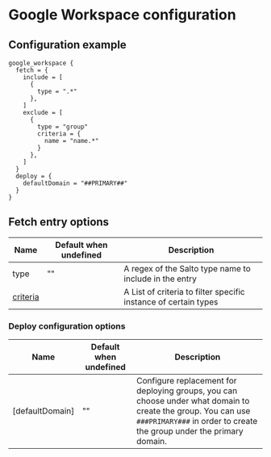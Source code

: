 # Google Workspace configuration

## Configuration example

```hcl
google_workspace {
  fetch = {
    include = [
      {
        type = ".*"
      },
    ]
    exclude = [
      {
        type = "group"
        criteria = {
          name = "name.*"
        }
      },
    ]
  }
  deploy = {
    defaultDomain = "##PRIMARY##"
  }
}
```

## Fetch entry options

| Name                              | Default when undefined | Description                                                     |
| --------------------------------- | ---------------------- | --------------------------------------------------------------- |
| type                              | ""                     | A regex of the Salto type name to include in the entry          |
| [criteria](#fetch-entry-criteria) |                        | A List of criteria to filter specific instance of certain types |

### Deploy configuration options

| Name            | Default when undefined | Description                                                                                                                                                                          |
| --------------- | ---------------------- | ------------------------------------------------------------------------------------------------------------------------------------------------------------------------------------ |
| [defaultDomain] | ""                     | Configure replacement for deploying groups, you can choose under what domain to create the group. You can use `###PRIMARY###` in order to create the group under the primary domain. |
